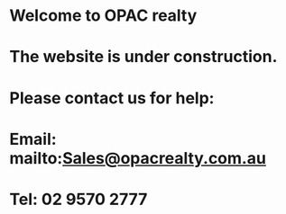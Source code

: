 # Welcome to OPAC realty
# The website is under construction. 
# Please contact us for help:
# Email: mailto:Sales@opacrealty.com.au
# Tel: 02 9570 2777
